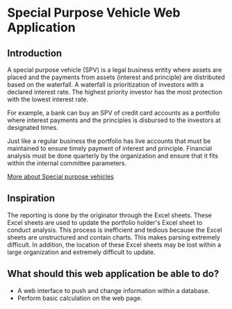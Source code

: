 # Special Purpose Vehicle Web Application

## Introduction

A special purpose vehicle (SPV) is a legal business entity where assets are placed and
the payments from assets (interest and principle) are distributed based on the waterfall. 
A waterfall is prioritization of investors with a declared interest rate. The highest priority
investor has the most protection with the lowest interest rate. 

For example, a bank can buy an SPV of credit card accounts as a portfolio where interest 
payments and the principles is disbursed to the investors at designated times. 

Just like a regular business the portfolio has live accounts that must be maintained to ensure timely 
payment of interest and principle. Financial analysis must be done quarterly by the organization and ensure
that it fits within the internal committee parameters.


[More about Special purpose vehicles](https://www.investopedia.com/terms/s/spv.asp)


## Inspiration

The reporting is done by the originator through the Excel sheets. These Excel sheets are used to update 
the portfolio holder's Excel sheet to conduct analysis. This process is inefficient and tedious because the
Excel sheets are unstructured and contain charts. This makes parsing extremely difficult. In addition, the location
of these Excel sheets may be lost within a large organization and extremely difficult to update. 

## What should this web application be able to do?
* A web interface to push and change information within a database. 
* Perform basic calculation on the web page. 
